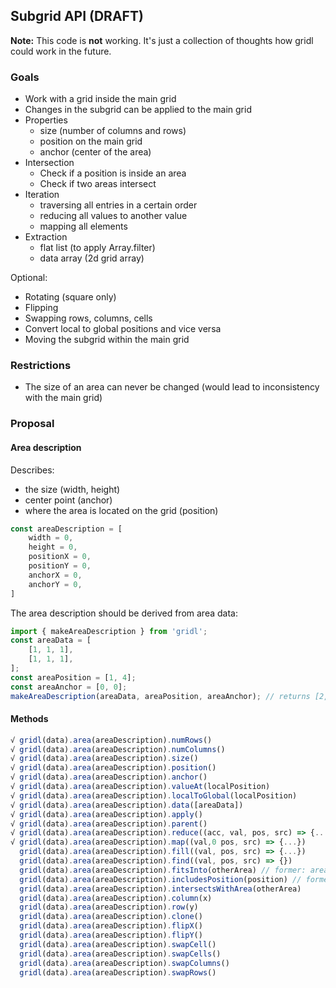 ## Subgrid API (DRAFT)

**Note:** This code is **not** working. It's just a collection of thoughts how gridl could work in the future.

### Goals

* Work with a grid inside the main grid 
* Changes in the subgrid can be applied to the main grid
* Properties
    * size (number of columns and rows)
    * position on the main grid
    * anchor (center of the area)
* Intersection
    * Check if a position is inside an area
    * Check if two areas intersect
* Iteration
    * traversing all entries in a certain order
    * reducing all values to another value
    * mapping all elements
* Extraction
    * flat list (to apply Array.filter)
    * data array (2d grid array)

Optional:

* Rotating (square only)
* Flipping
* Swapping rows, columns, cells
* Convert local to global positions and vice versa
* Moving the subgrid within the main grid

### Restrictions

* The size of an area can never be changed (would lead to inconsistency with the main grid)

### Proposal

#### Area description

Describes:

* the size (width, height)
* center point (anchor)
* where the area is located on the grid (position)

```javascript
const areaDescription = [
    width = 0,
    height = 0,
    positionX = 0,
    positionY = 0,
    anchorX = 0,
    anchorY = 0,
]
```

The area description should be derived from area data:

```javascript
import { makeAreaDescription } from 'gridl';
const areaData = [
    [1, 1, 1],
    [1, 1, 1],
];
const areaPosition = [1, 4];
const areaAnchor = [0, 0];
makeAreaDescription(areaData, areaPosition, areaAnchor); // returns [2,3,1,4,0,0]
``` 

#### Methods

```javascript
√ gridl(data).area(areaDescription).numRows()
√ gridl(data).area(areaDescription).numColumns()
√ gridl(data).area(areaDescription).size()
√ gridl(data).area(areaDescription).position()
√ gridl(data).area(areaDescription).anchor()
√ gridl(data).area(areaDescription).valueAt(localPosition)
√ gridl(data).area(areaDescription).localToGlobal(localPosition)
√ gridl(data).area(areaDescription).data([areaData])
√ gridl(data).area(areaDescription).apply()
√ gridl(data).area(areaDescription).parent()
√ gridl(data).area(areaDescription).reduce((acc, val, pos, src) => {...})
√ gridl(data).area(areaDescription).map((val,0 pos, src) => {...})
  gridl(data).area(areaDescription).fill((val, pos, src) => {...})
  gridl(data).area(areaDescription).find((val, pos, src) => {})
  gridl(data).area(areaDescription).fitsInto(otherArea) // former: areaFits(otherArea, anchor)
  gridl(data).area(areaDescription).includesPosition(position) // former: positionInArea(area, position)
  gridl(data).area(areaDescription).intersectsWithArea(otherArea)
  gridl(data).area(areaDescription).column(x)
  gridl(data).area(areaDescription).row(y)
  gridl(data).area(areaDescription).clone()
  gridl(data).area(areaDescription).flipX()
  gridl(data).area(areaDescription).flipY()
  gridl(data).area(areaDescription).swapCell()
  gridl(data).area(areaDescription).swapCells()
  gridl(data).area(areaDescription).swapColumns()
  gridl(data).area(areaDescription).swapRows()
```

